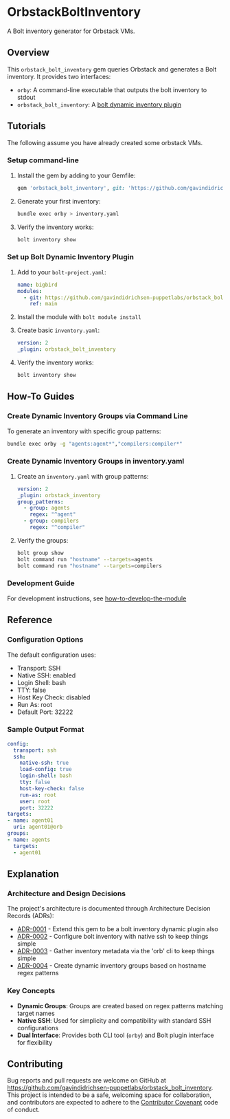 # OrbstackBoltInventory

A Bolt inventory generator for Orbstack VMs.

## Overview

This `orbstack_bolt_inventory` gem queries Orbstack and generates a Bolt inventory. It provides two interfaces:

* `orby`: A command-line executable that outputs the bolt inventory to stdout
* `orbstack_bolt_inventory`: A [bolt dynamic inventory plugin](https://www.puppet.com/docs/bolt/latest/writing_plugins.html#reference-plugins)

## Tutorials

The following assume you have already created some orbstack VMs.

### Setup command-line

1. Install the gem by adding to your Gemfile:

   ```ruby
   gem 'orbstack_bolt_inventory', git: 'https://github.com/gavindidrichsen-puppetlabs/orbstack_bolt_inventory.git', branch: 'main'
   ```

2. Generate your first inventory:

   ```bash
   bundle exec orby > inventory.yaml
   ```

3. Verify the inventory works:

   ```bash
   bolt inventory show
   ```

### Set up Bolt Dynamic Inventory Plugin

1. Add to your `bolt-project.yaml`:

   ```yaml
   name: bigbird
   modules:
     - git: https://github.com/gavindidrichsen-puppetlabs/orbstack_bolt_inventory.git
       ref: main
   ```

2. Install the module with `bolt module install`

3. Create basic `inventory.yaml`:

   ```yaml
   version: 2
   _plugin: orbstack_bolt_inventory
   ```

4. Verify the inventory works:

   ```bash
   bolt inventory show
   ```

## How-To Guides

### Create Dynamic Inventory Groups via Command Line

To generate an inventory with specific group patterns:

```bash
bundle exec orby -g "agents:agent*","compilers:compiler*"
```

### Create Dynamic Inventory Groups in inventory.yaml

1. Create an `inventory.yaml` with group patterns:

   ```yaml
   version: 2
   _plugin: orbstack_inventory
   group_patterns:
     - group: agents
       regex: "^agent"
     - group: compilers
       regex: "^compiler"
   ```

2. Verify the groups:

   ```bash
   bolt group show
   bolt command run "hostname" --targets=agents
   bolt command run "hostname" --targets=compilers
   ```

### Development Guide

For development instructions, see [how-to-develop-the-module](./docs/how-tos/how-to-develop-the-module/README.md)

## Reference

### Configuration Options

The default configuration uses:

* Transport: SSH
* Native SSH: enabled
* Login Shell: bash
* TTY: false
* Host Key Check: disabled
* Run As: root
* Default Port: 32222

### Sample Output Format

```yaml
config:
  transport: ssh
  ssh:
    native-ssh: true
    load-config: true
    login-shell: bash
    tty: false
    host-key-check: false
    run-as: root
    user: root
    port: 32222
targets:
- name: agent01
  uri: agent01@orb
groups:
- name: agents
  targets:
  - agent01
```

## Explanation

### Architecture and Design Decisions

The project's architecture is documented through Architecture Decision Records (ADRs):

<!-- adrlog -->

* [ADR-0001](docs/adr/0001-extend-this-gem-to-be-a-bolt-inventory-dynamic-plugin-also.md) - Extend this gem to be a bolt inventory dynamic plugin also
* [ADR-0002](docs/adr/0002-configure-bolt-inventory-with-native-ssh-to-keep-things-simple.md) - Configure bolt inventory with native ssh to keep things simple
* [ADR-0003](docs/adr/0003-gather-inventory-metadata-via-the-orb-cli-to-keep-things-simple.md) - Gather inventory metadata via the 'orb' cli to keep things simple
* [ADR-0004](docs/adr/0004-create-dynamic-inventory-groups-based-on-hostname-regex-patterns.md) - Create dynamic inventory groups based on hostname regex patterns

<!-- adrlogstop -->

### Key Concepts

* **Dynamic Groups**: Groups are created based on regex patterns matching target names
* **Native SSH**: Used for simplicity and compatibility with standard SSH configurations
* **Dual Interface**: Provides both CLI tool (`orby`) and Bolt plugin interface for flexibility

## Contributing

Bug reports and pull requests are welcome on GitHub at <https://github.com/gavindidrichsen-puppetlabs/orbstack_bolt_inventory>. This project is intended to be a safe, welcoming space for collaboration, and contributors are expected to adhere to the [Contributor Covenant](http://contributor-covenant.org) code of conduct.
